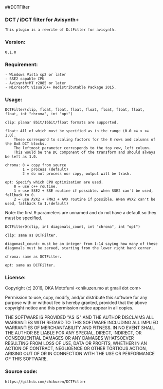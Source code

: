 ##DCTFilter
### DCT / iDCT filter for Avisynth+
	This plugin is a rewrite of DctFilter for avisynth.

### Version:
	0.1.0

### Requirement:
	- Windows Vista sp2 or later
	- SSE2 capable CPU
	- Avisynth+MT r2085 or later
	- Microsoft VisualC++ Redistributable Package 2015.

### Usage:
```
DCTFilter(clip, float, float, float, float, float, float, float, float, int "chroma", int "opt")
```
	clip: planar 8bit/16bit/float formats are supported.

	float: All of which must be specified as in the range (0.0 <= x <= 1.0).
		These correspond to scaling factors for the 8 rows and columns of the 8x8 DCT blocks.
		The leftmost parameter corresponds to the top row, left column.
		This would be the DC component of the transform and should always be left as 1.0.

	chroma:	0 = copy from source
			1 = process (default)
			2 = do not process nor copy, output will be trash.

	opt: Specify which CPU optimization are used.
		0 = use c++ routine.
		1 = use SSE2 + SSE routine if possible. when SSE2 can't be used, fallback to 0.
		2 = use AVX2 + FMA3 + AVX routine if possible. WHen AVX2 can't be used, fallback to 1.(default)

Note: the first 9 parameters are unnamed and do not have a default so they must be specified.

```
DCTFilterD(clip, int diagonals_count, int "chroma", int "opt")
```
	clip: same as DCTFilter.

	diagonasl_count: must be an integer from 1-14 saying how many of these diagonals must be zeroed, starting from the lower right hand corner.

	chroma: same as DCTFilter.

	opt: same as DCTFilter.



### License:
Copyright (c) 2016, OKA Motofumi <chikuzen.mo at gmail dot com>

Permission to use, copy, modify, and/or distribute this software for any
purpose with or without fee is hereby granted, provided that the above
copyright notice and this permission notice appear in all copies.

THE SOFTWARE IS PROVIDED "AS IS" AND THE AUTHOR DISCLAIMS ALL WARRANTIES WITH
REGARD TO THIS SOFTWARE INCLUDING ALL IMPLIED WARRANTIES OF MERCHANTABILITY AND
FITNESS. IN NO EVENT SHALL THE AUTHOR BE LIABLE FOR ANY SPECIAL, DIRECT,
INDIRECT, OR CONSEQUENTIAL DAMAGES OR ANY DAMAGES WHATSOEVER RESULTING FROM
LOSS OF USE, DATA OR PROFITS, WHETHER IN AN ACTION OF CONTRACT, NEGLIGENCE OR
OTHER TORTIOUS ACTION, ARISING OUT OF OR IN CONNECTION WITH THE USE OR
PERFORMANCE OF THIS SOFTWARE.

### Source code:
	https://github.com/chikuzen/DCTFilter






